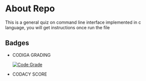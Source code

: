 # About Repo

This is a general quiz on command line interface implemented in c language, you will get instructions once run the file

## Badges

-  CODIGA GRADING

   [![Code Grade](https://api.codiga.io/project/32230/status/svg)](https://app.codiga.io/public/project/32230/M1_Ipl_data_viewer/dashboard)
   
   
-  CODACY SCORE
